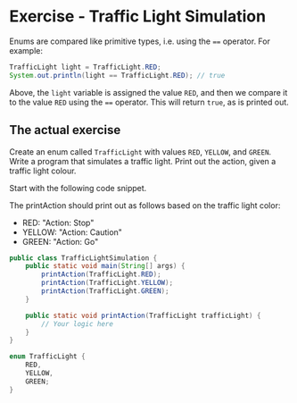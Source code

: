 # Exercise - Traffic Light Simulation

Enums are compared like primitive types, i.e. using the `==` operator. For example:

```java
TrafficLight light = TrafficLight.RED;
System.out.println(light == TrafficLight.RED); // true
```

Above, the `light` variable is assigned the value `RED`, and then we compare it to the value `RED` using the `==` operator. This will return `true`, as is printed out.

## The actual exercise

Create an enum called `TrafficLight` with values `RED`, `YELLOW`, and `GREEN`. Write a program that simulates a traffic light. Print out the action, given a traffic light colour.

Start with the following code snippet.

The printAction should print out as follows based on the traffic light color:

- RED: "Action: Stop"
- YELLOW: "Action: Caution"
- GREEN: "Action: Go"

```java
public class TrafficLightSimulation {
    public static void main(String[] args) {
        printAction(TrafficLight.RED);
        printAction(TrafficLight.YELLOW);
        printAction(TrafficLight.GREEN);
    }

    public static void printAction(TrafficLight trafficLight) {
        // Your logic here
    }
}

enum TrafficLight {
    RED,
    YELLOW,
    GREEN;
}
```
